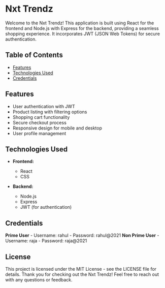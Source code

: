 # Nxt Trendz

Welcome to the Nxt Trendz! This application is built using React for the frontend and Node.js with Express for the backend, providing a seamless shopping experience. It incorporates JWT (JSON Web Tokens) for secure authentication.

## Table of Contents

- [Features](#features)
- [Technologies Used](#technologies-used)
- [Credentials](#credentials)

## Features

- User authentication with JWT
- Product listing with filtering options
- Shopping cart functionality
- Secure checkout process
- Responsive design for mobile and desktop
- User profile management

## Technologies Used

- **Frontend:**
  - React
  - CSS

- **Backend:**
  - Node.js
  - Express
  - JWT (for authentication)
 
## Credentials
  **Prime User**
    - Username: rahul
    - Password: rahul@2021
  **Non Prime User**
    - Username: raja
    - Password: raja@2021
 
## License
This project is licensed under the MIT License - see the LICENSE file for details. Thank you for checking out the Nxt Trendz! Feel free to reach out with any questions or feedback.
